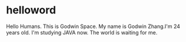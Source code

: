 # helloword

Hello Humans.
This is Godwin Space.
My name is Godwin Zhang.I'm 24 years old.
I'm studying JAVA now.
The world is waiting for me.
